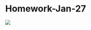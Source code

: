 # Homework-Jan-27
![](http://www.reactiongifs.us/wp-content/uploads/2013/10/troy_whole_brain_crying.gif)
